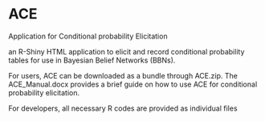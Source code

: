# ACE
Application for Conditional probability Elicitation

an R-Shiny HTML application to elicit and record conditional probability tables for use in Bayesian Belief Networks (BBNs).

For users, ACE can be downloaded as a bundle through ACE.zip. The ACE_Manual.docx provides a brief guide on how to use ACE for conditional probability elicitation.

For developers, all necessary R codes are provided as individual files

